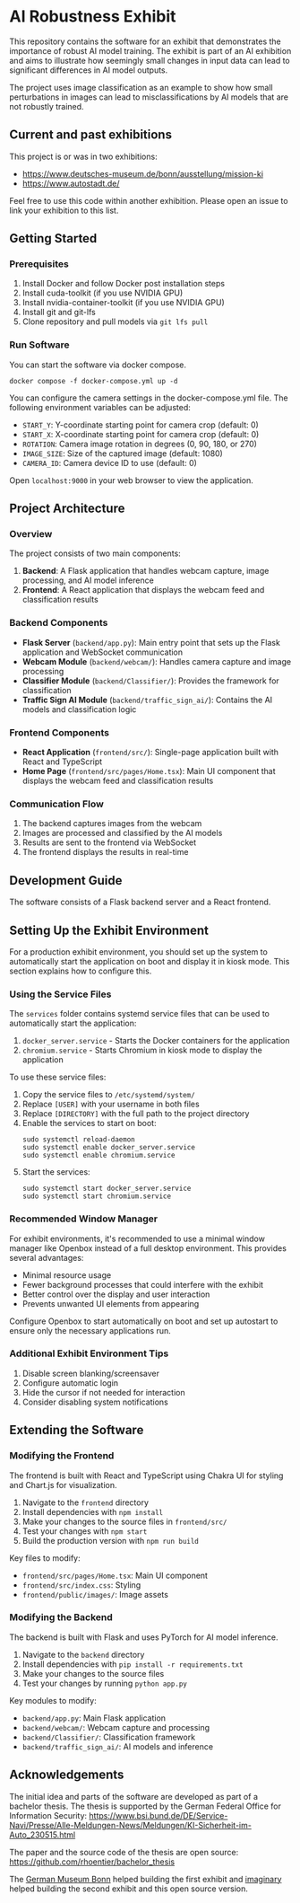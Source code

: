 # AI Robustness Exhibit

This repository contains the software for an exhibit that demonstrates the importance of robust AI model training. The exhibit is part of an AI exhibition and aims to illustrate how seemingly small changes in input data can lead to significant differences in AI model outputs.

The project uses image classification as an example to show how small perturbations in images can lead to misclassifications by AI models that are not robustly trained.

## Current and past exhibitions

This project is or was in two exhibitions:

- https://www.deutsches-museum.de/bonn/ausstellung/mission-ki
- https://www.autostadt.de/

Feel free to use this code within another exhibition. Please open an issue to link your exhibition to this list.

## Getting Started

### Prerequisites

1. Install Docker and follow Docker post installation steps
2. Install cuda-toolkit (if you use NVIDIA GPU)
3. Install nvidia-container-toolkit (if you use NVIDIA GPU)
4. Install git and git-lfs
5. Clone repository and pull models via `git lfs pull`

### Run Software

You can start the software via docker compose.

```
docker compose -f docker-compose.yml up -d
```

You can configure the camera settings in the docker-compose.yml file. The following environment variables can be adjusted:

- `START_Y`: Y-coordinate starting point for camera crop (default: 0)
- `START_X`: X-coordinate starting point for camera crop (default: 0)
- `ROTATION`: Camera image rotation in degrees (0, 90, 180, or 270)
- `IMAGE_SIZE`: Size of the captured image (default: 1080)
- `CAMERA_ID`: Camera device ID to use (default: 0)

Open `localhost:9000` in your web browser to view the application.

## Project Architecture

### Overview

The project consists of two main components:

1. **Backend**: A Flask application that handles webcam capture, image processing, and AI model inference
2. **Frontend**: A React application that displays the webcam feed and classification results

### Backend Components

- **Flask Server** (`backend/app.py`): Main entry point that sets up the Flask application and WebSocket communication
- **Webcam Module** (`backend/webcam/`): Handles camera capture and image processing
- **Classifier Module** (`backend/Classifier/`): Provides the framework for classification
- **Traffic Sign AI Module** (`backend/traffic_sign_ai/`): Contains the AI models and classification logic

### Frontend Components

- **React Application** (`frontend/src/`): Single-page application built with React and TypeScript
- **Home Page** (`frontend/src/pages/Home.tsx`): Main UI component that displays the webcam feed and classification results

### Communication Flow

1. The backend captures images from the webcam
2. Images are processed and classified by the AI models
3. Results are sent to the frontend via WebSocket
4. The frontend displays the results in real-time

## Development Guide

The software consists of a Flask backend server and a React frontend.

## Setting Up the Exhibit Environment

For a production exhibit environment, you should set up the system to automatically start the application on boot and display it in kiosk mode. This section explains how to configure this.

### Using the Service Files

The `services` folder contains systemd service files that can be used to automatically start the application:

1. `docker_server.service` - Starts the Docker containers for the application
2. `chromium.service` - Starts Chromium in kiosk mode to display the application

To use these service files:

1. Copy the service files to `/etc/systemd/system/`
2. Replace `[USER]` with your username in both files
3. Replace `[DIRECTORY]` with the full path to the project directory
4. Enable the services to start on boot:
   ```
   sudo systemctl reload-daemon
   sudo systemctl enable docker_server.service
   sudo systemctl enable chromium.service
   ```
5. Start the services:
   ```
   sudo systemctl start docker_server.service
   sudo systemctl start chromium.service
   ```

### Recommended Window Manager

For exhibit environments, it's recommended to use a minimal window manager like Openbox instead of a full desktop environment. This provides several advantages:

- Minimal resource usage
- Fewer background processes that could interfere with the exhibit
- Better control over the display and user interaction
- Prevents unwanted UI elements from appearing

Configure Openbox to start automatically on boot and set up autostart to ensure only the necessary applications run.

### Additional Exhibit Environment Tips

1. Disable screen blanking/screensaver
2. Configure automatic login
3. Hide the cursor if not needed for interaction
4. Consider disabling system notifications

## Extending the Software

### Modifying the Frontend

The frontend is built with React and TypeScript using Chakra UI for styling and Chart.js for visualization.

1. Navigate to the `frontend` directory
2. Install dependencies with `npm install`
3. Make your changes to the source files in `frontend/src/`
4. Test your changes with `npm start`
5. Build the production version with `npm run build`

Key files to modify:
- `frontend/src/pages/Home.tsx`: Main UI component
- `frontend/src/index.css`: Styling
- `frontend/public/images/`: Image assets

### Modifying the Backend

The backend is built with Flask and uses PyTorch for AI model inference.

1. Navigate to the `backend` directory
2. Install dependencies with `pip install -r requirements.txt`
3. Make your changes to the source files
4. Test your changes by running `python app.py`

Key modules to modify:
- `backend/app.py`: Main Flask application
- `backend/webcam/`: Webcam capture and processing
- `backend/Classifier/`: Classification framework
- `backend/traffic_sign_ai/`: AI models and inference

## Acknowledgements

The initial idea and parts of the software are developed as part of a bachelor thesis. The thesis is supported by the German Federal Office for Information Security: https://www.bsi.bund.de/DE/Service-Navi/Presse/Alle-Meldungen-News/Meldungen/KI-Sicherheit-im-Auto_230515.html

The paper and the source code of the thesis are open source: https://github.com/rhoentier/bachelor_thesis

The [German Museum Bonn](https://www.deutsches-museum.de/bonn) helped building the first exhibit and [imaginary](https://www.imaginary.org/de) helped building the second exhibit and this open source version.
